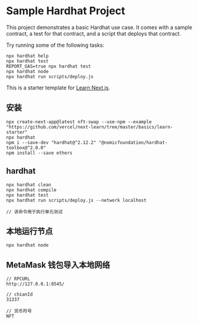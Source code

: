 # Sample Hardhat Project

This project demonstrates a basic Hardhat use case. It comes with a sample contract, a test for that contract, and a script that deploys that contract.

Try running some of the following tasks:

```shell
npx hardhat help
npx hardhat test
REPORT_GAS=true npx hardhat test
npx hardhat node
npx hardhat run scripts/deploy.js
```

This is a starter template for [Learn Next.js](https://nextjs.org/learn).
## 安装
```
npx create-next-app@latest nft-swap --use-npm --example "https://github.com/vercel/next-learn/tree/master/basics/learn-starter"
npx hardhat
npm i --save-dev "hardhat@^2.12.2" "@nomicfoundation/hardhat-toolbox@^2.0.0"
npm install --save ethers
```

## hardhat
```
npx hardhat clean
npx hardhat compile
npx hardhat test
npx hardhat run scripts/deploy.js --network localhost

// 该命令用于执行单元测试
```

## 本地运行节点
```
npx hardhat node
```

## MetaMask 钱包导入本地网络
```
// RPCURL
http://127.0.0.1:8545/

// chianId
31337

// 货币符号
NFT